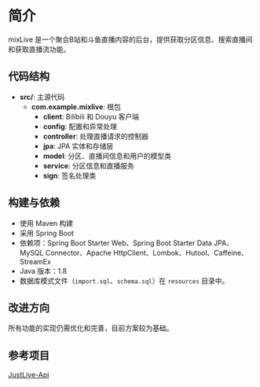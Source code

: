 # 简介
mixLive 是一个聚合B站和斗鱼直播内容的后台，提供获取分区信息、搜索直播间和获取直播流功能。

## 代码结构
- **src/**: 主源代码
    - **com.example.mixlive**: 根包
        - **client**: Bilibili 和 Douyu 客户端
        - **config**: 配置和异常处理
        - **controller**: 处理直播请求的控制器
        - **jpa**: JPA 实体和存储层
        - **model**: 分区、直播间信息和用户的模型类
        - **service**: 分区信息和直播服务
        - **sign**: 签名处理类

## 构建与依赖
- 使用 Maven 构建
- 采用 Spring Boot
- 依赖项：Spring Boot Starter Web、Spring Boot Starter Data JPA、MySQL Connector、Apache HttpClient、Lombok、Hutool、Caffeine、StreamEx
- Java 版本：1.8
- 数据库模式文件（`import.sql`、`schema.sql`）在 `resources` 目录中。

## 改进方向
所有功能的实现仍需优化和完善，目前方案较为基础。


## 参考项目
[JustLive-Api](https://github.com/guyijie1211/JustLive-Api)